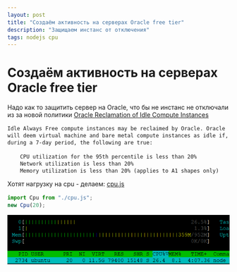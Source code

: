 ```yaml
---
layout: post
title: "Создаём активность на серверах Oracle free tier"
description: "Защищаем инстанс от отключения"
tags: nodejs cpu
---
```

# Создаём активность на серверах Oracle free tier

Надо как то защитить сервер на Oracle, что бы не инстанс не отключали из за новой политики 
[Oracle Reclamation of Idle Compute Instances](https://docs.oracle.com/en-us/iaas/Content/FreeTier/freetier_topic-Always_Free_Resources.htm)

```
Idle Always Free compute instances may be reclaimed by Oracle. Oracle will deem virtual machine and bare metal compute instances as idle if, during a 7-day period, the following are true:

    CPU utilization for the 95th percentile is less than 20%
    Network utilization is less than 20%
    Memory utilization is less than 20% (applies to A1 shapes only)
```

Хотят нагрузку на cpu - делаем: [cpu.js](/assets/blog/oracle/cpu.js)
```js
import Cpu from "./cpu.js";
new Cpu(20);
```
![htop](/assets/blog/oracle/oracle-node.png)


